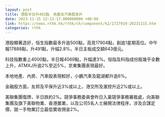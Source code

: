 ```yaml
---
layout: post
title: 港股半日升491點　地產及汽車股急升
date: 2023-11-15 12:13:17.000000000 +08:00
link: https://news.rthk.hk/rthk/ch/component/k2/1727919-20231115.htm
categories: rthk
---
```


港股顯著造好，恒生指數最多升逾500點，高見17904點，創逾1星期高位。中午報17888點，升491點，升幅2.8%，半日主板成交額643億元。

科技指數重上4000點，半日報4069點，升幅達3%。恒指及科指成份股幾乎全數上升，ATMXJ升逾2%至近5%，京東集團表現最好。

本地地產、內房、汽車股表現較好，小鵬汽車及龍湖都升逾6%。

金融股方面，友邦及平保升近3%或以上，港交所及滙控升近2%或以上。

美聯集團復牌，半日跌約2%。競爭事務委員會昨日入稟競爭事務審裁處，向美聯集團及旗下美聯物業、香港置業，以及公司5名人士展開法律程序，涉及合謀定價，就一手物業訂立最低實收佣金2%。
